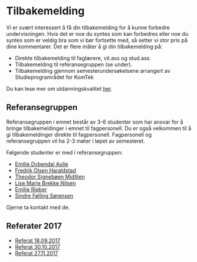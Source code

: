 # Tilbakemelding

Vi er svært interessert å få din tilbakemelding for å kunne forbedre undervisningen. Hvis det er noe du syntes som kan forbedres eller noe du syntes som er veldig bra som vi bør fortsette med, så setter vi stor pris på dine kommentarer. Det er flere måter å gi din tilbakemelding på:

* Direkte tilbakemelding til faglærere, vit.ass og stud.ass.
* Tilbakemelding til referansegruppen (se under).
* Tilbakemelding gjennom semesterundersøkelsene arrangert av Studieprogramrådet for KomTek

Du kan lese mer om utdanningskvalitet [her](http://www.item.ntnu.no/academics/quality|her).

## Referansegruppen

Referansegruppen i emnet består av 3-6 studenter som har ansvar for å bringe tilbakemeldinger i emnet til fagpersonell. Du er også velkommen til å gi tilbakemeldinger direkte til fagpersonell. Fagpersonell og referansegruppen vil ha 2-3 møter i løpet av semesteret. 

Følgende studenter er med i referansegruppen:

- [Emilie Dybendal Aulie](mailto:emilieau@stud.ntnu.no)
- [Fredrik Olsen Haraldstad](mailto:fredroha@stud.ntnu.no)
- [Theodor Signebøen Midtlien](mailto:theodorm@stud.ntnu.no)
- [Lise Marie Brekke Nilsen](mailto:lmnilsen@stud.ntnu.no)
- [Emilie Rieber](mailto:emiliri@stud.ntnu.no)
- [Sindre Følling Sørensen](mailto:sindrefs@stud.ntnu.no)

Gjerne ta kontakt med de.



## Referater 2017

* [Referat 18.09.2017](http://folk.ntnu.no/kraemer/ttm4175/ttm4175-2017-reference-group-meeting-1.pdf)
* [Referat 30.10.2017](http://folk.ntnu.no/kraemer/ttm4175/ttm4175-2017-reference-group-meeting-2.pdf)
* [Referat 27.11.2017](https://www.dropbox.com/s/47fml9qelj3ul5d/ttm4175-2017-reference-group-meeting-3.pdf?dl=0)